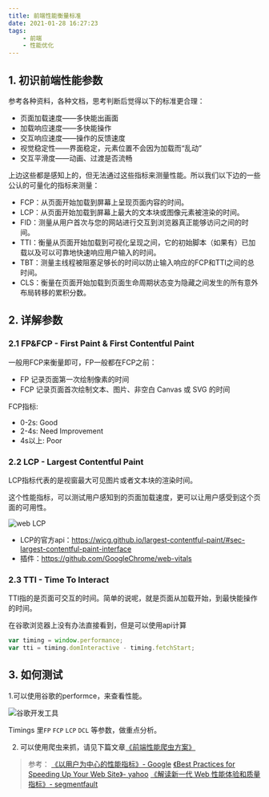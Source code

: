 ```yaml
---
title: 前端性能衡量标准
date: 2021-01-28 16:27:23
tags:
    - 前端
    - 性能优化
---
```


## 1. 初识前端性能参数

参考各种资料，各种文档，思考判断后觉得以下的标准更合理：

* 页面加载速度——多快能出画面
* 加载响应速度——多快能操作
* 交互响应速度——操作的反馈速度
* 视觉稳定性——界面稳定，元素位置不会因为加载而“乱动”
* 交互平滑度——动画、过渡是否流畅

上边这些都是感知上的，但无法通过这些指标来测量性能。所以我们以下边的一些公认的可量化的指标来测量：

* FCP：从页面开始加载到屏幕上呈现页面内容的时间。
* LCP：从页面开始加载到屏幕上最大的文本块或图像元素被渲染的时间。
* FID：测量从用户首次与您的网站进行交互到浏览器真正能够访问之间的时间。
* TTI：衡量从页面开始加载到可视化呈现之间，它的初始脚本（如果有）已加载以及可以可靠地快速响应用户输入的时间。
* TBT：测量主线程被阻塞足够长的时间以防止输入响应的FCP和TTI之间的总时间。
* CLS：衡量在页面开始加载到页面生命周期状态变为隐藏之间发生的所有意外布局转移的累积分数。

## 2. 详解参数


### 2.1 FP&FCP - First Paint & First Contentful Paint

一般用FCP来衡量即可，FP一般都在FCP之前：

* FP 记录页面第一次绘制像素的时间
* FCP 记录页面首次绘制文本、图片、非空白 Canvas 或 SVG 的时间

FCP指标:

* 0-2s: Good 
* 2-4s: Need Improvement 
* 4s以上: Poor 

### 2.2 LCP - Largest Contentful Paint

LCP指标代表的是视窗最大可见图片或者文本块的渲染时间。

这个性能指标，可以测试用户感知到的页面加载速度，更可以让用户感受到这个页面的可用性。

![web LCP](lcp.png)

* LCP的官方api：https://wicg.github.io/largest-contentful-paint/#sec-largest-contentful-paint-interface
* 插件：https://github.com/GoogleChrome/web-vitals

### 2.3 TTI - Time To Interact

TTI指的是页面可交互的时间。简单的说呢，就是页面从加载开始，到最快能操作的时间。

在谷歌浏览器上没有办法直接看到，但是可以使用api计算

```js
var timing = window.performance;
var tti = timing.domInteractive - timing.fetchStart;
```

## 3. 如何测试

1.可以使用谷歌的performce，来查看性能。

![谷歌开发工具](chrome.png)

Timings 里`FP` `FCP` `LCP` `DCL` 等参数，做重点分析。

2. 可以使用爬虫来抓，请见下篇文章[《前端性能爬虫方案》](http://yueziyao.site/2021/01/27/fe-spider/)

> 参考：
> [《以用户为中心的性能指标》- Google](https://web.dev/user-centric-performance-metrics/#user-centric_performance_metrics)
> [《Best Practices for Speeding Up Your Web Site》- yahoo](https://developer.yahoo.com/performance/rules.html?guccounter=1#num_http)
> [《解读新一代 Web 性能体验和质量指标》- segmentfault](https://segmentfault.com/a/1190000022744550)